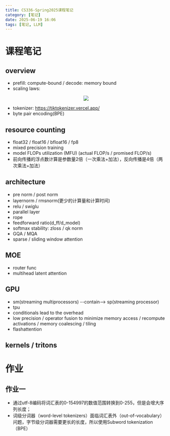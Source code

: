 ```yaml
---
title: CS336-Spring2025课程笔记
category: [笔记]
date: 2025-06-19 16:06
tags: [笔记, LLM]
---
```


# 课程笔记

## overview

- prefill: compute-bound / decode: memory bound
- scaling laws:

<p align="center">
    <img src="/imgs/image-20250714194646.png"/>
</p>

- tokenizer: https://tiktokenizer.vercel.app/
- byte pair encoding(BPE)

## resource counting

- float32 / float16 / bfloat16 / fp8
- mixed precision training
- model FLOPs utilization (MFU) (actual FLOP/s / promised FLOP/s)
- 前向传播的浮点数计算是参数量2倍（一次乘法+加法），反向传播是4倍（两次乘法+加法）

## architecture

- pre norm / post norm
- layernorm / rmsnorm(更少的计算量和计算时间)
- relu / swiglu
- parallel layer
- rope
- feedforward ratio(d_ff/d_model)
- softmax stability: zloss / qk norm
- GQA / MQA
- sparse / sliding window attention

## MOE

- router func
- multihead latent attention

## GPU

- sm(streaming multiprocessors) --contain--> sp(streaming processor)
- tpu
- conditionals lead to the overhead
- low precision / operator fusion to minimize memory access / recompute activations / memory coalescing / tiling
- flashattention

## kernels / tritons

# 作业

## 作业一

- 通过utf-8编码将词汇表的0-154997的数值范围转换到0-255，但是会增大序列长度；
- 词级分词器（word-level tokenizers）面临词汇表外（out-of-vocabulary）问题，字节级分词器需要更长的长度，所以使用Subword tokenization（BPE）
